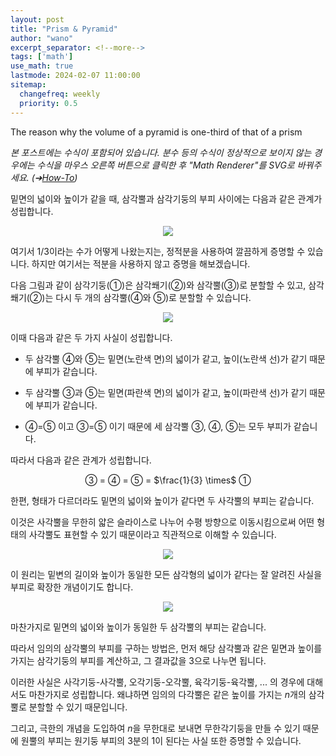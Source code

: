 ```yaml
---
layout: post
title: "Prism & Pyramid"
author: "wano"
excerpt_separator: <!--more-->
tags: ['math']
use_math: true
lastmode: 2024-02-07 11:00:00
sitemap:
  changefreq: weekly
  priority: 0.5
---
```


The reason why the volume of a pyramid is one-third of that of a prism <!--more-->

*본 포스트에는 수식이 포함되어 있습니다. 분수 등의 수식이 정상적으로 보이지 않는 경우에는 수식을 마우스 오른쪽 버튼으로 클릭한 후 "Math Renderer"를 SVG로 바꿔주세요. (➔[How-To](https://cgvfxmath.github.io/2023-03-18/math-renderer))*

밑면의 넓이와 높이가 같을 때, 삼각뿔과 삼각기둥의 부피 사이에는 다음과 같은 관계가 성립합니다.

<center><img src="https://cgvfxmath.github.io/assets/img/prism_pyramid_01.jpg"></center>

여기서 1/3이라는 수가 어떻게 나왔는지는, 정적분을 사용하여 깔끔하게 증명할 수 있습니다. 하지만 여기서는 적분을 사용하지 않고 증명을 해보겠습니다.

다음 그림과 같이 삼각기둥(①)은 삼각쐐기(②)와 삼각뿔(③)로 분할할 수 있고, 삼각쐐기(②)는 다시 두 개의 삼각뿔(④와 ⑤)로 분할할 수 있습니다.

<center><img src="https://cgvfxmath.github.io/assets/img/prism_pyramid_02.jpg"></center>

이때 다음과 같은 두 가지 사실이 성립합니다.

* 두 삼각뿔 ④와 ⑤는 밑면(노란색 면)의 넓이가 같고, 높이(노란색 선)가 같기 때문에 부피가 같습니다.

* 두 삼각뿔 ③과 ⑤는 밑면(파란색 면)의 넓이가 같고, 높이(파란색 선)가 같기 때문에 부피가 같습니다.

* ④=⑤ 이고 ③=⑤ 이기 때문에 세 삼각뿔 ③, ④, ⑤는 모두 부피가 같습니다.

따라서 다음과 같은 관계가 성립합니다.

<p style="text-align: center;">③ = ④ = ⑤ = $\frac{1}{3} \times$ ①</p>

한편, 형태가 다르더라도 밑면의 넓이와 높이가 같다면 두 사각뿔의 부피는 같습니다.

이것은 사각뿔을 무한히 얇은 슬라이스로 나누어 수평 방향으로 이동시킴으로써 어떤 형태의 사각뿔도 표현할 수 있기 때문이라고 직관적으로 이해할 수 있습니다.

<center><img src="https://cgvfxmath.github.io/assets/img/prism_pyramid_03.jpg"></center>

이 원리는 밑변의 길이와 높이가 동일한 모든 삼각형의 넓이가 같다는 잘 알려진 사실을 부피로 확장한 개념이기도 합니다.

<center><img src="https://cgvfxmath.github.io/assets/img/prism_pyramid_04.jpg"></center>

마찬가지로 밑면의 넓이와 높이가 동일한 두 삼각뿔의 부피는 같습니다.

따라서 임의의 삼각뿔의 부피를 구하는 방법은, 먼저 해당 삼각뿔과 같은 밑면과 높이를 가지는 삼각기둥의 부피를 계산하고, 그 결과값을 3으로 나누면 됩니다.

이러한 사실은 사각기둥-사각뿔, 오각기둥-오각뿔, 육각기둥-육각뿔, ... 의 경우에 대해서도 마찬가지로 성립합니다. 왜냐하면 임의의 다각뿔은 같은 높이를 가지는 $n$개의 삼각뿔로 분할할 수 있기 때문입니다.

그리고, 극한의 개념을 도입하여 $n$을 무한대로 보내면 무한각기둥을 만들 수 있기 때문에 원뿔의 부피는 원기둥 부피의 3분의 1이 된다는 사실 또한 증명할 수 있습니다.
